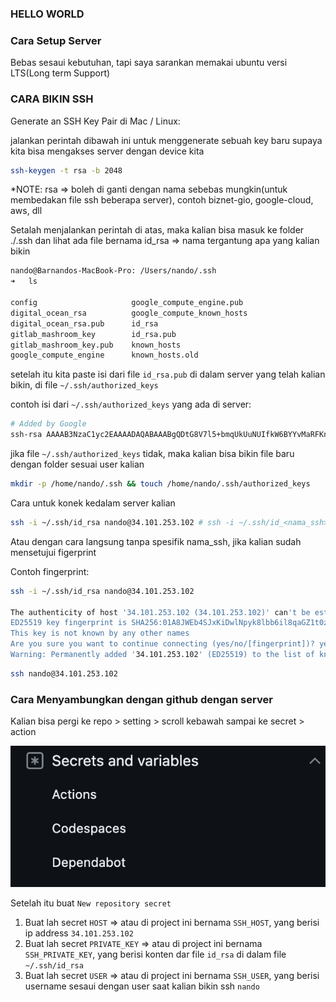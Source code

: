 ### HELLO WORLD

### Cara Setup Server

Bebas sesaui kebutuhan, tapi saya sarankan memakai ubuntu versi LTS(Long term Support)

### CARA BIKIN SSH

Generate an SSH Key Pair di Mac / Linux:

jalankan perintah dibawah ini untuk menggenerate sebuah key baru supaya kita bisa mengakses server dengan device kita

```bash
ssh-keygen -t rsa -b 2048
```

*NOTE: rsa => boleh di ganti dengan nama sebebas mungkin(untuk membedakan file ssh beberapa server), contoh biznet-gio, google-cloud, aws, dll

Setalah menjalankan perintah di atas, maka kalian bisa masuk ke folder ./.ssh dan lihat ada file bernama id_rsa => nama tergantung apa yang kalian bikin
```bash
nando@Barnandos-MacBook-Pro: /Users/nando/.ssh
➜   ls

config                     google_compute_engine.pub
digital_ocean_rsa          google_compute_known_hosts
digital_ocean_rsa.pub      id_rsa
gitlab_mashroom_key        id_rsa.pub
gitlab_mashroom_key.pub    known_hosts
google_compute_engine      known_hosts.old
```

setelah itu kita paste isi dari file ```id_rsa.pub``` di dalam server yang telah kalian bikin, di file ```~/.ssh/authorized_keys```

contoh isi dari ```~/.ssh/authorized_keys``` yang ada di server:
```bash
# Added by Google
ssh-rsa AAAAB3NzaC1yc2EAAAADAQABAAABgQDtG8V7l5+bmqUkUuNUIfkW6BYYvMaRFKnPGN0Zxri8El+O4BouMXOLkYFMivaFfTMRPivI/1O7NqiWnygmd3skAgz+4qW4Yn8ngANMJPRF74+5J9s2pQsi71btsd/oqqwWXk1sJBLcrcBapq3NizUaPUelfFHVi4q26UuHu1t+Yz57uLZJIKrMsQbTKa2h9ooFAnQv7I7pjFENr1rTc9/SpwZ4P2hwH3WpIpe8E6sou8H6YE/o9405NxBv5ATmHHeHwk97bK1tGS3wUd6N............................nando@Barnandos-MacBook-Pro.local # nando adalah nama user, tergantung dari login mac/linux kalian
```

jika file ```~/.ssh/authorized_keys``` tidak, maka kalian bisa bikin file baru dengan folder sesuai user kalian

```bash
mkdir -p /home/nando/.ssh && touch /home/nando/.ssh/authorized_keys
```

Cara untuk konek kedalam server kalian
```bash
ssh -i ~/.ssh/id_rsa nando@34.101.253.102 # ssh -i ~/.ssh/id_<nama_ssh> <username>@<host>
```

Atau dengan cara langsung tanpa spesifik nama_ssh, jika kalian sudah mensetujui figerprint

Contoh fingerprint:
```bash
ssh -i ~/.ssh/id_rsa nando@34.101.253.102

The authenticity of host '34.101.253.102 (34.101.253.102)' can't be established.
ED25519 key fingerprint is SHA256:01A8JWEb4SJxKiDwlNpyk8lbb6il8qaGZ1t0z7CWSpA.
This key is not known by any other names
Are you sure you want to continue connecting (yes/no/[fingerprint])? yes
Warning: Permanently added '34.101.253.102' (ED25519) to the list of known hosts.
```

```bash
ssh nando@34.101.253.102
```
### Cara Menyambungkan dengan github dengan server

Kalian bisa pergi ke repo > setting > scroll kebawah sampai ke secret > action

<img src="./.github/images/ss_1.png">

Setelah itu buat `New repository secret`

1. Buat lah secret `HOST` => atau di project ini bernama `SSH_HOST`, yang berisi ip address ```34.101.253.102```
1. Buat lah secret `PRIVATE_KEY` => atau di project ini bernama `SSH_PRIVATE_KEY`, yang berisi konten dar file `id_rsa` di dalam file `~/.ssh/id_rsa`
1. Buat lah secret `USER` => atau di project ini bernama `SSH_USER`, yang berisi username sesaui dengan user saat kalian bikin ssh ```nando```